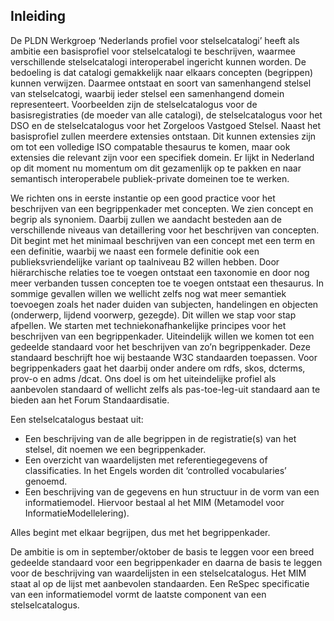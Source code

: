 ## Inleiding

De PLDN Werkgroep ‘Nederlands profiel voor stelselcatalogi’ heeft als ambitie een basisprofiel voor stelselcatalogi te beschrijven, waarmee verschillende stelselcatalogi interoperabel ingericht kunnen worden. De bedoeling is dat catalogi gemakkelijk naar elkaars concepten (begrippen) kunnen verwijzen. Daarmee ontstaat en soort van samenhangend stelsel van stelselcatogi, waarbij ieder stelsel een samenhangend domein representeert. Voorbeelden zijn de stelselcatalogus voor de basisregistraties (de moeder van alle catalogi), de stelselcatalogus voor het DSO en de stelselcatalogus voor het Zorgeloos Vastgoed Stelsel. Naast het basisprofiel zullen meerdere extensies ontstaan. Dit kunnen extensies zijn om tot een volledige ISO compatable thesaurus te komen, maar ook extensies die relevant zijn voor een specifiek domein. Er lijkt in Nederland op dit moment nu momentum om dit gezamenlijk op te pakken en naar semantisch interoperabele publiek-private domeinen toe te werken.

We richten ons in eerste instantie op een good practice voor het beschrijven van een begrippenkader met concepten. We zien concept en begrip als synoniem. Daarbij zullen we aandacht besteden aan de verschillende niveaus van detaillering voor het beschrijven van concepten. Dit begint met het minimaal beschrijven van een concept met een term en een definitie, waarbij we naast een formele definitie ook een publieksvriendelijke variant op taalniveau B2 willen hebben. Door hiërarchische relaties toe te voegen ontstaat een taxonomie en door nog meer verbanden tussen concepten toe te voegen ontstaat een thesaurus. In sommige gevallen willen we wellicht zelfs nog wat meer semantiek toevoegen zoals het nader duiden van subjecten, handelingen en objecten (onderwerp, lijdend voorwerp, gezegde). Dit willen we stap voor stap afpellen. We starten met techniekonafhankelijke principes voor het beschrijven van een begrippenkader. Uiteindelijk willen we komen tot een gedeelde standaard voor het beschrijven van zo’n begrippenkader. Deze standaard beschrijft hoe wij bestaande W3C standaarden toepassen. Voor begrippenkaders gaat het daarbij onder andere om rdfs, skos, dcterms, prov-o en adms /dcat. Ons doel is om het uiteindelijke profiel als aanbevolen standaard of wellicht zelfs als pas-toe-leg-uit standaard aan te bieden aan het Forum Standaardisatie.

Een stelselcatalogus bestaat uit:
- Een beschrijving van de alle begrippen in de registratie(s) van het stelsel, dit noemen we een begrippenkader.
- Een overzicht van waardelijsten met referentiegegevens of classificaties. In het Engels worden dit ‘controlled vocabularies’ genoemd.
- Een beschrijving van de gegevens en hun structuur in de vorm van een informatiemodel. Hiervoor bestaal al het  MIM (Metamodel voor InformatieModellelering).

Alles begint met elkaar begrijpen, dus met het begrippenkader. 

De ambitie is om in september/oktober de basis te leggen voor een breed gedeelde standaard voor een begrippenkader en daarna de basis te leggen voor de beschrijving van  waardelijsten in een stelselcatalogus. Het MIM staat al op de lijst met aanbevolen standaarden. Een ReSpec specificatie van een informatiemodel vormt de laatste component van een stelselcatalogus.
